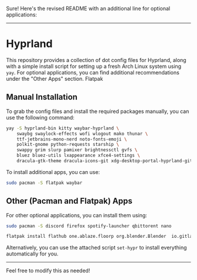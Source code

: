 Sure! Here's the revised README with an additional line for optional applications:

---

# Hyprland

This repository provides a collection of dot config files for Hyprland, along with a simple install script for setting up a fresh Arch Linux system using `yay`. For optional applications, you can find additional recommendations under the "Other Apps" section. Flatpak

## Manual Installation

To grab the config files and install the required packages manually, you can use the following command:

```bash
yay -S hyprland-bin kitty waybar-hyprland \
    swaybg swaylock-effects wofi wlogout mako thunar \
    ttf-jetbrains-mono-nerd noto-fonts-emoji \
    polkit-gnome python-requests starship \
    swappy grim slurp pamixer brightnessctl gvfs \
    bluez bluez-utils lxappearance xfce4-settings \
    dracula-gtk-theme dracula-icons-git xdg-desktop-portal-hyprland-git
```

To install additional apps, you can use:

```bash
sudo pacman -S flatpak waybar
```

## Other (Pacman and Flatpak) Apps

For other optional applications, you can install them using:

```bash
sudo pacman -S discord firefox spotify-launcher qbittorent nano 
```

```bash
flatpak install flathub one.ablaze.floorp org.blender.Blender  io.gitlab.librewolf-community com.getpostman.Postman com.obsproject.Studio md.obsidian.Obsidian fr.romainvigier.MetadataCleaner com.visualstudio.code io.dbeaver.DBeaverCommunity org.dbgate.DbGate org.kde.kdenlive org.sqlitebrowser.sqlitebrowser com.spotify.Client
```

Alternatively, you can use the attached script `set-hypr` to install everything automatically for you.

---

Feel free to modify this as needed!